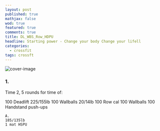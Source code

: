 ```yaml
---
layout: post
published: true
mathjax: false
wod: true
featured: true
comments: true
title: DL_WBS_Row_HDPU
headline: Starting power - Change your body Change your lifell
categories:
  - crossfit
tags: crossft
---
```


![cover-image](http://deadliftworkouts.com/wp-content/uploads/2015/01/deadlift.jpg)

### 1.
Time 2, 5 rounds for time of:

100 Deadlift 225/155lb
100 Wallballs 20/14lb
100 Row cal
100 Wallballs
100 Handstand push-ups

    A.
    185/135lb
    1 mat HSPU